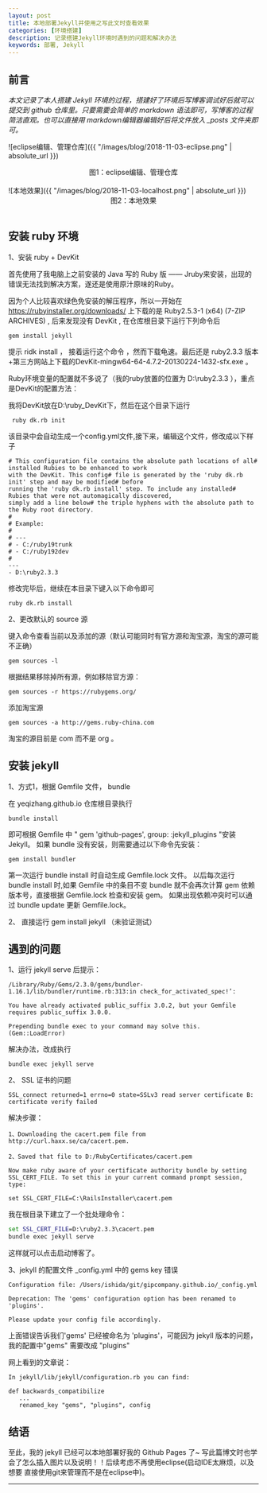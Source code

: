 ```yaml
---
layout: post
title: 本地部署Jekyll并使用之写此文时查看效果
categories: [环境搭建]
description: 记录搭建Jekyll环境时遇到的问题和解决办法
keywords: 部署, Jekyll
---
```


## 前言

*本文记录了本人搭建 Jekyll 环境的过程，搭建好了环境后写博客调试好后就可以提交到 github 仓库里。只要需要会简单的 markdown 语法即可，写博客的过程简洁直观。也可以直接用
markdown编辑器编辑好后将文件放入  _posts 文件夹即可。*

![eclipse编辑、管理仓库]({{ "/images/blog/2018-11-03-eclipse.png" | absolute_url }})
<div align = "center">图1：eclipse编辑、管理仓库</div><br>
![本地效果]({{ "/images/blog/2018-11-03-localhost.png" | absolute_url }})
<div align = "center">图2：本地效果</div><br>

## 安装 ruby 环境

1、安装 ruby + DevKit

首先使用了我电脑上之前安装的 Java 写的  Ruby 版 —— Jruby来安装，出现的错误无法找到解决方案，遂还是使用原汁原味的Ruby。

因为个人比较喜欢绿色免安装的解压程序，所以一开始在 https://rubyinstaller.org/downloads/ 上下载的是 Ruby2.5.3-1 (x64) (7-ZIP ARCHIVES) , 
后来发现没有 DevKit , 在仓库根目录下运行下列命令后

`gem install jekyll`

 提示 ridk install ， 接着运行这个命令 ，然而下载龟速。最后还是 ruby2.3.3 版本+第三方网站上下载的DevKit-mingw64-64-4.7.2-20130224-1432-sfx.exe 。
 
Ruby环境变量的配置就不多说了（我的ruby放置的位置为 D:\ruby2.3.3 ），重点是DevKit的配置方法：

我将DevKit放在D:\ruby_DevKit下，然后在这个目录下运行
```
 ruby dk.rb init
```

该目录中会自动生成一个config.yml文件,接下来，编辑这个文件，修改成以下样子

```
# This configuration file contains the absolute path locations of all# installed Rubies to be enhanced to work 
with the DevKit. This config# file is generated by the 'ruby dk.rb init' step and may be modified# before 
running the 'ruby dk.rb install' step. To include any installed# Rubies that were not automagically discovered, 
simply add a line below# the triple hyphens with the absolute path to the Ruby root directory.
#
# Example:
#
# ---
# - C:/ruby19trunk
# - C:/ruby192dev
#
---
- D:\ruby2.3.3
```

修改完毕后，继续在本目录下键入以下命令即可
```
ruby dk.rb install
```
2、更改默认的 source 源

键入命令查看当前以及添加的源（默认可能同时有官方源和淘宝源，淘宝的源可能不正确）
```
gem sources -l
```

根据结果移除掉所有源，例如移除官方源：
```
gem sources -r https://rubygems.org/
```

添加淘宝源
```
gem sources -a http://gems.ruby-china.com 
```
淘宝的源目前是 com 而不是 org 。

## 安装 jekyll

1、方式1，根据 Gemfile 文件， bundle

在 yeqizhang.github.io 仓库根目录执行
```
bundle install
```
即可根据  Gemfile 中  " gem 'github-pages', group: :jekyll_plugins "安装  Jekyll。
如果 bundle 没有安装，则需要通过以下命令先安装：
```
gem install bundler
```

第一次运行  bundle install 时自动生成  Gemfile.lock 文件。
以后每次运行  bundle install 时,如果  Gemfile 中的条目不变 bundle 就不会再次计算 gem 依赖版本号，直接根据 Gemfile.lock 检查和安装 gem。
如果出现依赖冲突时可以通过  bundle update 更新 Gemfile.lock。

2、 直接运行 gem install jekyll  （未验证测试）

## 遇到的问题

1、运行 jekyll serve 后提示：
```
/Library/Ruby/Gems/2.3.0/gems/bundler-1.16.1/lib/bundler/runtime.rb:313:in check_for_activated_spec!’: 

You have already activated public_suffix 3.0.2, but your Gemfile requires public_suffix 3.0.0. 

Prepending bundle exec to your command may solve this. (Gem::LoadError)
```
解决办法，改成执行
```
bundle exec jekyll serve
```

2、 SSL 证书的问题
```
SSL_connect returned=1 errno=0 state=SSLv3 read server certificate B: certificate verify failed
```
解决步骤：
```
1、Downloading the cacert.pem file from http://curl.haxx.se/ca/cacert.pem.

2、Saved that file to D:/RubyCertificates/cacert.pem

Now make ruby aware of your certificate authority bundle by setting SSL_CERT_FILE. To set this in your current command prompt session, type:

set SSL_CERT_FILE=C:\RailsInstaller\cacert.pem
```
我在根目录下建立了一个批处理命令：
```bat
set SSL_CERT_FILE=D:\ruby2.3.3\cacert.pem
bundle exec jekyll serve
```
这样就可以点击启动博客了。

3、jekyll 的配置文件  _config.yml 中的 gems key 错误
```
Configuration file: /Users/ishida/git/gipcompany.github.io/_config.yml

Deprecation: The 'gems' configuration option has been renamed to 'plugins'. 

Please update your config file accordingly.
```
上面错误告诉我们'gems' 已经被命名为 'plugins'，可能因为 jekyll 版本的问题，我的配置中"gems" 需要改成  "plugins"

网上看到的文章说：
```
In jekyll/lib/jekyll/configuration.rb you can find:

def backwards_compatibilize
   ...
   renamed_key "gems", "plugins", config
```


## 结语

至此，我的 jekyll 已经可以本地部署好我的 Github Pages 了~ 写此篇博文时也学会了怎么插入图片以及说明！！后续考虑不再使用eclipse(启动IDE太麻烦，以及想要
直接使用git来管理而不是在eclipse中)。

---

